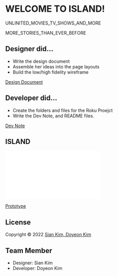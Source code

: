 # WELCOME TO ISLAND!

UNLINITED_MOVIES_TV_SHOWS_AND_MORE

MORE_STORIES_THAN_EVER_BEFORE

## Designer did...

- Write the design document
- Assemble her ideas into the page layouts
- Build the low/high fidelity wireframe

[Design Document](https://docs.google.com/document/d/1HzWWX-GLPhrd_EcSika1dPjbJLcwLYBhMtkggzJA5fU/edit?usp=sharing)

## Developer did...

- Create the folders and files for the Roku Proejct
- Write the Dev Note, and README files.

[Dev Note](https://docs.google.com/document/d/1ADg7pp9zHqDqYka52cj9duhKlLGsuHNAYRCULNuYy74/edit?usp=sharing)

## ISLAND

![Wireframe](assets/Wirframes_Roku.pdf "ISLAND Wireframe")

[Prototype](https://xd.adobe.com/view/868329dc-f1af-4d98-a790-77f4472d8ef1-d3d0/)

## License

Copyright © 2022 [Sian Kim, Doyeon Kim](https://github.com/Doyeon-k-fanshawe/roku_project.git)

## Team Member

- Designer: Sian Kim
- Developer: Doyeon Kim
